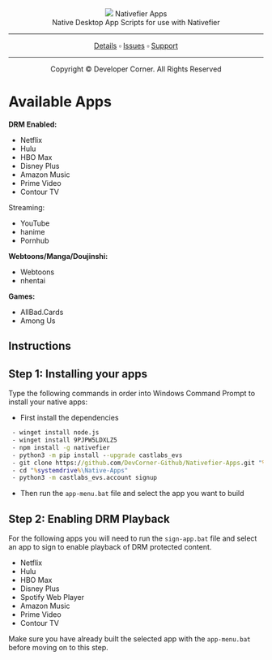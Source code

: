 <div>
<div align="center">
 <a href="https://www.developer-corner.xyz/"><img src="https://raw.githubusercontent.com/DevCorner-Github/DevCorner-Website/main/docs/assets/Logo-Word.png" widht=100%></img></a>
 Nativefier Apps
 <br />
 Native Desktop App Scripts for use with Nativefier
 <br />
 <hr />
 <a href="https://docs.developer-corner.xyz/NATIVE_APPS.html">Details</a> ▫️ <a href="https://github.com/DevCorner-Github/.github/issues">Issues</a> ▫️ <a href="https://discord.me/developer-corner">Support</a>
 <hr />
 Copyright © Developer Corner. All Rights Reserved
 </div>

 <h1>Available Apps</h1>

  <b>DRM Enabled:</b>
  
   * Netflix
   * Hulu
   * HBO Max
   * Disney Plus
   * Amazon Music
   * Prime Video
   * Contour TV

  <g>Streaming:</b>

   * YouTube
   * hanime
   * Pornhub

  <b>Webtoons/Manga/Doujinshi:</b>

   * Webtoons
   * nhentai

  <b>Games:</b>

   * AllBad.Cards
   * Among Us

 <h2>Instructions</h2>
 
 <h2>Step 1: Installing your apps</h2>
 <p>Type the following commands in order into Windows Command Prompt to install your native apps:</p>
 
 - <p>First install the dependencies</p>
 ```bat
  - winget install node.js
  - winget install 9PJPW5LDXLZ5
  - npm install -g nativefier
  - python3 -m pip install --upgrade castlabs_evs
  - git clone https://github.com/DevCorner-Github/Nativefier-Apps.git "%systemdrive%\Native-Apps"
  - cd "%systemdrive%\Native-Apps"
  - python3 -m castlabs_evs.account signup
```

 - <p>Then run the <code>app-menu.bat</code> file and select the app you want to build</p>
 
 <h2>Step 2: Enabling DRM Playback</h2>
 <p>For the following apps you will need to run the <code>sign-app.bat</code> file and select an app to sign to enable playback of DRM protected content.</p>
 
  * Netflix
  * Hulu
  * HBO Max
  * Disney Plus
  * Spotify Web Player
  * Amazon Music
  * Prime Video
  * Contour TV

<p>Make sure you have already built the selected app with the <code>app-menu.bat</code> before moving on to this step.</p>

</div>
